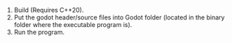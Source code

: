 1. Build (Requires C++20).
2. Put the godot header/source files into Godot folder (located in the binary folder where the executable program is).
3. Run the program.